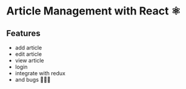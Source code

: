 # Article Management with React ⚛
## Features
- add article
- edit article
- view article
- login
- integrate with redux
- and bugs 🐛🐛🐛
